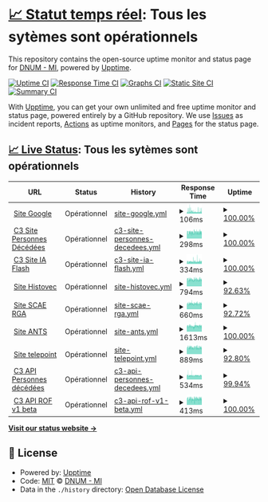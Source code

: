 # [📈 Statut temps réel](https://dnum-mi.github.io/stats-sites-api): <!--live status--> **Tous les sytèmes sont opérationnels**

This repository contains the open-source uptime monitor and status page for [DNUM - MI](https://www.interieur.gouv.fr), powered by [Upptime](https://github.com/upptime/upptime).

[![Uptime CI](https://github.com/dnum-mi/stats-sites-api/workflows/Uptime%20CI/badge.svg)](https://github.com/dnum-mi/stats-sites-api/actions?query=workflow%3A%22Uptime+CI%22)
[![Response Time CI](https://github.com/dnum-mi/stats-sites-api/workflows/Response%20Time%20CI/badge.svg)](https://github.com/dnum-mi/stats-sites-api/actions?query=workflow%3A%22Response+Time+CI%22)
[![Graphs CI](https://github.com/dnum-mi/stats-sites-api/workflows/Graphs%20CI/badge.svg)](https://github.com/dnum-mi/stats-sites-api/actions?query=workflow%3A%22Graphs+CI%22)
[![Static Site CI](https://github.com/dnum-mi/stats-sites-api/workflows/Static%20Site%20CI/badge.svg)](https://github.com/dnum-mi/stats-sites-api/actions?query=workflow%3A%22Static+Site+CI%22)
[![Summary CI](https://github.com/dnum-mi/stats-sites-api/workflows/Summary%20CI/badge.svg)](https://github.com/dnum-mi/stats-sites-api/actions?query=workflow%3A%22Summary+CI%22)

With [Upptime](https://upptime.js.org), you can get your own unlimited and free uptime monitor and status page, powered entirely by a GitHub repository. We use [Issues](https://github.com/dnum-mi/stats-sites-api/issues) as incident reports, [Actions](https://github.com/dnum-mi/stats-sites-api/actions) as uptime monitors, and [Pages](https://dnum-mi.github.io/stats-sites-api) for the status page.

## [📈 Live Status](https://demo.upptime.js.org): <!--live status--> **Tous les sytèmes sont opérationnels**

<!--start: status pages-->
<!-- This summary is generated by Upptime (https://github.com/upptime/upptime) -->
<!-- Do not edit this manually, your changes will be overwritten -->
<!-- prettier-ignore -->
| URL | Status | History | Response Time | Uptime |
| --- | ------ | ------- | ------------- | ------ |
| <img alt="" src="https://icons.duckduckgo.com/ip3/www.google.com.ico" height="13"> [Site Google](https://www.google.com) | Opérationnel | [site-google.yml](https://github.com/dnum-mi/stats-sites-api/commits/HEAD/history/site-google.yml) | <details><summary><img alt="Response time graph" src="./graphs/site-google/response-time-week.png" height="20"> 106ms</summary><br><a href="https://dnum-mi.github.io/stats-sites-api/history/site-google"><img alt="Response time 108" src="https://img.shields.io/endpoint?url=https%3A%2F%2Fraw.githubusercontent.com%2Fdnum-mi%2Fstats-sites-api%2FHEAD%2Fapi%2Fsite-google%2Fresponse-time.json"></a><br><a href="https://dnum-mi.github.io/stats-sites-api/history/site-google"><img alt="24-hour response time 125" src="https://img.shields.io/endpoint?url=https%3A%2F%2Fraw.githubusercontent.com%2Fdnum-mi%2Fstats-sites-api%2FHEAD%2Fapi%2Fsite-google%2Fresponse-time-day.json"></a><br><a href="https://dnum-mi.github.io/stats-sites-api/history/site-google"><img alt="7-day response time 106" src="https://img.shields.io/endpoint?url=https%3A%2F%2Fraw.githubusercontent.com%2Fdnum-mi%2Fstats-sites-api%2FHEAD%2Fapi%2Fsite-google%2Fresponse-time-week.json"></a><br><a href="https://dnum-mi.github.io/stats-sites-api/history/site-google"><img alt="30-day response time 102" src="https://img.shields.io/endpoint?url=https%3A%2F%2Fraw.githubusercontent.com%2Fdnum-mi%2Fstats-sites-api%2FHEAD%2Fapi%2Fsite-google%2Fresponse-time-month.json"></a><br><a href="https://dnum-mi.github.io/stats-sites-api/history/site-google"><img alt="1-year response time 108" src="https://img.shields.io/endpoint?url=https%3A%2F%2Fraw.githubusercontent.com%2Fdnum-mi%2Fstats-sites-api%2FHEAD%2Fapi%2Fsite-google%2Fresponse-time-year.json"></a></details> | <details><summary><a href="https://dnum-mi.github.io/stats-sites-api/history/site-google">100.00%</a></summary><a href="https://dnum-mi.github.io/stats-sites-api/history/site-google"><img alt="All-time uptime 99.99%" src="https://img.shields.io/endpoint?url=https%3A%2F%2Fraw.githubusercontent.com%2Fdnum-mi%2Fstats-sites-api%2FHEAD%2Fapi%2Fsite-google%2Fuptime.json"></a><br><a href="https://dnum-mi.github.io/stats-sites-api/history/site-google"><img alt="24-hour uptime 100.00%" src="https://img.shields.io/endpoint?url=https%3A%2F%2Fraw.githubusercontent.com%2Fdnum-mi%2Fstats-sites-api%2FHEAD%2Fapi%2Fsite-google%2Fuptime-day.json"></a><br><a href="https://dnum-mi.github.io/stats-sites-api/history/site-google"><img alt="7-day uptime 100.00%" src="https://img.shields.io/endpoint?url=https%3A%2F%2Fraw.githubusercontent.com%2Fdnum-mi%2Fstats-sites-api%2FHEAD%2Fapi%2Fsite-google%2Fuptime-week.json"></a><br><a href="https://dnum-mi.github.io/stats-sites-api/history/site-google"><img alt="30-day uptime 100.00%" src="https://img.shields.io/endpoint?url=https%3A%2F%2Fraw.githubusercontent.com%2Fdnum-mi%2Fstats-sites-api%2FHEAD%2Fapi%2Fsite-google%2Fuptime-month.json"></a><br><a href="https://dnum-mi.github.io/stats-sites-api/history/site-google"><img alt="1-year uptime 100.00%" src="https://img.shields.io/endpoint?url=https%3A%2F%2Fraw.githubusercontent.com%2Fdnum-mi%2Fstats-sites-api%2FHEAD%2Fapi%2Fsite-google%2Fuptime-year.json"></a></details>
| <img alt="" src="https://avatars.githubusercontent.com/u/32673019?s=200&v=4" height="13"> [C3 Site Personnes Décédées](https://deces.matchid.io/search?q=pompidou+georges) | Opérationnel | [c3-site-personnes-decedees.yml](https://github.com/dnum-mi/stats-sites-api/commits/HEAD/history/c3-site-personnes-decedees.yml) | <details><summary><img alt="Response time graph" src="./graphs/c3-site-personnes-decedees/response-time-week.png" height="20"> 298ms</summary><br><a href="https://dnum-mi.github.io/stats-sites-api/history/c3-site-personnes-decedees"><img alt="Response time 334" src="https://img.shields.io/endpoint?url=https%3A%2F%2Fraw.githubusercontent.com%2Fdnum-mi%2Fstats-sites-api%2FHEAD%2Fapi%2Fc3-site-personnes-decedees%2Fresponse-time.json"></a><br><a href="https://dnum-mi.github.io/stats-sites-api/history/c3-site-personnes-decedees"><img alt="24-hour response time 320" src="https://img.shields.io/endpoint?url=https%3A%2F%2Fraw.githubusercontent.com%2Fdnum-mi%2Fstats-sites-api%2FHEAD%2Fapi%2Fc3-site-personnes-decedees%2Fresponse-time-day.json"></a><br><a href="https://dnum-mi.github.io/stats-sites-api/history/c3-site-personnes-decedees"><img alt="7-day response time 298" src="https://img.shields.io/endpoint?url=https%3A%2F%2Fraw.githubusercontent.com%2Fdnum-mi%2Fstats-sites-api%2FHEAD%2Fapi%2Fc3-site-personnes-decedees%2Fresponse-time-week.json"></a><br><a href="https://dnum-mi.github.io/stats-sites-api/history/c3-site-personnes-decedees"><img alt="30-day response time 304" src="https://img.shields.io/endpoint?url=https%3A%2F%2Fraw.githubusercontent.com%2Fdnum-mi%2Fstats-sites-api%2FHEAD%2Fapi%2Fc3-site-personnes-decedees%2Fresponse-time-month.json"></a><br><a href="https://dnum-mi.github.io/stats-sites-api/history/c3-site-personnes-decedees"><img alt="1-year response time 333" src="https://img.shields.io/endpoint?url=https%3A%2F%2Fraw.githubusercontent.com%2Fdnum-mi%2Fstats-sites-api%2FHEAD%2Fapi%2Fc3-site-personnes-decedees%2Fresponse-time-year.json"></a></details> | <details><summary><a href="https://dnum-mi.github.io/stats-sites-api/history/c3-site-personnes-decedees">100.00%</a></summary><a href="https://dnum-mi.github.io/stats-sites-api/history/c3-site-personnes-decedees"><img alt="All-time uptime 96.30%" src="https://img.shields.io/endpoint?url=https%3A%2F%2Fraw.githubusercontent.com%2Fdnum-mi%2Fstats-sites-api%2FHEAD%2Fapi%2Fc3-site-personnes-decedees%2Fuptime.json"></a><br><a href="https://dnum-mi.github.io/stats-sites-api/history/c3-site-personnes-decedees"><img alt="24-hour uptime 100.00%" src="https://img.shields.io/endpoint?url=https%3A%2F%2Fraw.githubusercontent.com%2Fdnum-mi%2Fstats-sites-api%2FHEAD%2Fapi%2Fc3-site-personnes-decedees%2Fuptime-day.json"></a><br><a href="https://dnum-mi.github.io/stats-sites-api/history/c3-site-personnes-decedees"><img alt="7-day uptime 100.00%" src="https://img.shields.io/endpoint?url=https%3A%2F%2Fraw.githubusercontent.com%2Fdnum-mi%2Fstats-sites-api%2FHEAD%2Fapi%2Fc3-site-personnes-decedees%2Fuptime-week.json"></a><br><a href="https://dnum-mi.github.io/stats-sites-api/history/c3-site-personnes-decedees"><img alt="30-day uptime 100.00%" src="https://img.shields.io/endpoint?url=https%3A%2F%2Fraw.githubusercontent.com%2Fdnum-mi%2Fstats-sites-api%2FHEAD%2Fapi%2Fc3-site-personnes-decedees%2Fuptime-month.json"></a><br><a href="https://dnum-mi.github.io/stats-sites-api/history/c3-site-personnes-decedees"><img alt="1-year uptime 95.92%" src="https://img.shields.io/endpoint?url=https%3A%2F%2Fraw.githubusercontent.com%2Fdnum-mi%2Fstats-sites-api%2FHEAD%2Fapi%2Fc3-site-personnes-decedees%2Fuptime-year.json"></a></details>
| <img alt="" src="https://icons.duckduckgo.com/ip3/iaflash.fr.ico" height="13"> [C3 Site IA Flash](https://iaflash.fr/) | Opérationnel | [c3-site-ia-flash.yml](https://github.com/dnum-mi/stats-sites-api/commits/HEAD/history/c3-site-ia-flash.yml) | <details><summary><img alt="Response time graph" src="./graphs/c3-site-ia-flash/response-time-week.png" height="20"> 334ms</summary><br><a href="https://dnum-mi.github.io/stats-sites-api/history/c3-site-ia-flash"><img alt="Response time 340" src="https://img.shields.io/endpoint?url=https%3A%2F%2Fraw.githubusercontent.com%2Fdnum-mi%2Fstats-sites-api%2FHEAD%2Fapi%2Fc3-site-ia-flash%2Fresponse-time.json"></a><br><a href="https://dnum-mi.github.io/stats-sites-api/history/c3-site-ia-flash"><img alt="24-hour response time 354" src="https://img.shields.io/endpoint?url=https%3A%2F%2Fraw.githubusercontent.com%2Fdnum-mi%2Fstats-sites-api%2FHEAD%2Fapi%2Fc3-site-ia-flash%2Fresponse-time-day.json"></a><br><a href="https://dnum-mi.github.io/stats-sites-api/history/c3-site-ia-flash"><img alt="7-day response time 334" src="https://img.shields.io/endpoint?url=https%3A%2F%2Fraw.githubusercontent.com%2Fdnum-mi%2Fstats-sites-api%2FHEAD%2Fapi%2Fc3-site-ia-flash%2Fresponse-time-week.json"></a><br><a href="https://dnum-mi.github.io/stats-sites-api/history/c3-site-ia-flash"><img alt="30-day response time 324" src="https://img.shields.io/endpoint?url=https%3A%2F%2Fraw.githubusercontent.com%2Fdnum-mi%2Fstats-sites-api%2FHEAD%2Fapi%2Fc3-site-ia-flash%2Fresponse-time-month.json"></a><br><a href="https://dnum-mi.github.io/stats-sites-api/history/c3-site-ia-flash"><img alt="1-year response time 340" src="https://img.shields.io/endpoint?url=https%3A%2F%2Fraw.githubusercontent.com%2Fdnum-mi%2Fstats-sites-api%2FHEAD%2Fapi%2Fc3-site-ia-flash%2Fresponse-time-year.json"></a></details> | <details><summary><a href="https://dnum-mi.github.io/stats-sites-api/history/c3-site-ia-flash">100.00%</a></summary><a href="https://dnum-mi.github.io/stats-sites-api/history/c3-site-ia-flash"><img alt="All-time uptime 99.98%" src="https://img.shields.io/endpoint?url=https%3A%2F%2Fraw.githubusercontent.com%2Fdnum-mi%2Fstats-sites-api%2FHEAD%2Fapi%2Fc3-site-ia-flash%2Fuptime.json"></a><br><a href="https://dnum-mi.github.io/stats-sites-api/history/c3-site-ia-flash"><img alt="24-hour uptime 100.00%" src="https://img.shields.io/endpoint?url=https%3A%2F%2Fraw.githubusercontent.com%2Fdnum-mi%2Fstats-sites-api%2FHEAD%2Fapi%2Fc3-site-ia-flash%2Fuptime-day.json"></a><br><a href="https://dnum-mi.github.io/stats-sites-api/history/c3-site-ia-flash"><img alt="7-day uptime 100.00%" src="https://img.shields.io/endpoint?url=https%3A%2F%2Fraw.githubusercontent.com%2Fdnum-mi%2Fstats-sites-api%2FHEAD%2Fapi%2Fc3-site-ia-flash%2Fuptime-week.json"></a><br><a href="https://dnum-mi.github.io/stats-sites-api/history/c3-site-ia-flash"><img alt="30-day uptime 100.00%" src="https://img.shields.io/endpoint?url=https%3A%2F%2Fraw.githubusercontent.com%2Fdnum-mi%2Fstats-sites-api%2FHEAD%2Fapi%2Fc3-site-ia-flash%2Fuptime-month.json"></a><br><a href="https://dnum-mi.github.io/stats-sites-api/history/c3-site-ia-flash"><img alt="1-year uptime 99.98%" src="https://img.shields.io/endpoint?url=https%3A%2F%2Fraw.githubusercontent.com%2Fdnum-mi%2Fstats-sites-api%2FHEAD%2Fapi%2Fc3-site-ia-flash%2Fuptime-year.json"></a></details>
| <img alt="" src="https://icons.duckduckgo.com/ip3/histovec.interieur.gouv.fr.ico" height="13"> [Site Histovec](https://histovec.interieur.gouv.fr/histovec) | Opérationnel | [site-histovec.yml](https://github.com/dnum-mi/stats-sites-api/commits/HEAD/history/site-histovec.yml) | <details><summary><img alt="Response time graph" src="./graphs/site-histovec/response-time-week.png" height="20"> 794ms</summary><br><a href="https://dnum-mi.github.io/stats-sites-api/history/site-histovec"><img alt="Response time 844" src="https://img.shields.io/endpoint?url=https%3A%2F%2Fraw.githubusercontent.com%2Fdnum-mi%2Fstats-sites-api%2FHEAD%2Fapi%2Fsite-histovec%2Fresponse-time.json"></a><br><a href="https://dnum-mi.github.io/stats-sites-api/history/site-histovec"><img alt="24-hour response time 821" src="https://img.shields.io/endpoint?url=https%3A%2F%2Fraw.githubusercontent.com%2Fdnum-mi%2Fstats-sites-api%2FHEAD%2Fapi%2Fsite-histovec%2Fresponse-time-day.json"></a><br><a href="https://dnum-mi.github.io/stats-sites-api/history/site-histovec"><img alt="7-day response time 794" src="https://img.shields.io/endpoint?url=https%3A%2F%2Fraw.githubusercontent.com%2Fdnum-mi%2Fstats-sites-api%2FHEAD%2Fapi%2Fsite-histovec%2Fresponse-time-week.json"></a><br><a href="https://dnum-mi.github.io/stats-sites-api/history/site-histovec"><img alt="30-day response time 810" src="https://img.shields.io/endpoint?url=https%3A%2F%2Fraw.githubusercontent.com%2Fdnum-mi%2Fstats-sites-api%2FHEAD%2Fapi%2Fsite-histovec%2Fresponse-time-month.json"></a><br><a href="https://dnum-mi.github.io/stats-sites-api/history/site-histovec"><img alt="1-year response time 844" src="https://img.shields.io/endpoint?url=https%3A%2F%2Fraw.githubusercontent.com%2Fdnum-mi%2Fstats-sites-api%2FHEAD%2Fapi%2Fsite-histovec%2Fresponse-time-year.json"></a></details> | <details><summary><a href="https://dnum-mi.github.io/stats-sites-api/history/site-histovec">92.63%</a></summary><a href="https://dnum-mi.github.io/stats-sites-api/history/site-histovec"><img alt="All-time uptime 99.33%" src="https://img.shields.io/endpoint?url=https%3A%2F%2Fraw.githubusercontent.com%2Fdnum-mi%2Fstats-sites-api%2FHEAD%2Fapi%2Fsite-histovec%2Fuptime.json"></a><br><a href="https://dnum-mi.github.io/stats-sites-api/history/site-histovec"><img alt="24-hour uptime 99.54%" src="https://img.shields.io/endpoint?url=https%3A%2F%2Fraw.githubusercontent.com%2Fdnum-mi%2Fstats-sites-api%2FHEAD%2Fapi%2Fsite-histovec%2Fuptime-day.json"></a><br><a href="https://dnum-mi.github.io/stats-sites-api/history/site-histovec"><img alt="7-day uptime 92.63%" src="https://img.shields.io/endpoint?url=https%3A%2F%2Fraw.githubusercontent.com%2Fdnum-mi%2Fstats-sites-api%2FHEAD%2Fapi%2Fsite-histovec%2Fuptime-week.json"></a><br><a href="https://dnum-mi.github.io/stats-sites-api/history/site-histovec"><img alt="30-day uptime 96.85%" src="https://img.shields.io/endpoint?url=https%3A%2F%2Fraw.githubusercontent.com%2Fdnum-mi%2Fstats-sites-api%2FHEAD%2Fapi%2Fsite-histovec%2Fuptime-month.json"></a><br><a href="https://dnum-mi.github.io/stats-sites-api/history/site-histovec"><img alt="1-year uptime 99.20%" src="https://img.shields.io/endpoint?url=https%3A%2F%2Fraw.githubusercontent.com%2Fdnum-mi%2Fstats-sites-api%2FHEAD%2Fapi%2Fsite-histovec%2Fuptime-year.json"></a></details>
| <img alt="" src="https://icons.duckduckgo.com/ip3/www.sca-rga.interieur.gouv.fr.ico" height="13"> [Site SCAE RGA](https://www.sca-rga.interieur.gouv.fr/) | Opérationnel | [site-scae-rga.yml](https://github.com/dnum-mi/stats-sites-api/commits/HEAD/history/site-scae-rga.yml) | <details><summary><img alt="Response time graph" src="./graphs/site-scae-rga/response-time-week.png" height="20"> 660ms</summary><br><a href="https://dnum-mi.github.io/stats-sites-api/history/site-scae-rga"><img alt="Response time 685" src="https://img.shields.io/endpoint?url=https%3A%2F%2Fraw.githubusercontent.com%2Fdnum-mi%2Fstats-sites-api%2FHEAD%2Fapi%2Fsite-scae-rga%2Fresponse-time.json"></a><br><a href="https://dnum-mi.github.io/stats-sites-api/history/site-scae-rga"><img alt="24-hour response time 657" src="https://img.shields.io/endpoint?url=https%3A%2F%2Fraw.githubusercontent.com%2Fdnum-mi%2Fstats-sites-api%2FHEAD%2Fapi%2Fsite-scae-rga%2Fresponse-time-day.json"></a><br><a href="https://dnum-mi.github.io/stats-sites-api/history/site-scae-rga"><img alt="7-day response time 660" src="https://img.shields.io/endpoint?url=https%3A%2F%2Fraw.githubusercontent.com%2Fdnum-mi%2Fstats-sites-api%2FHEAD%2Fapi%2Fsite-scae-rga%2Fresponse-time-week.json"></a><br><a href="https://dnum-mi.github.io/stats-sites-api/history/site-scae-rga"><img alt="30-day response time 676" src="https://img.shields.io/endpoint?url=https%3A%2F%2Fraw.githubusercontent.com%2Fdnum-mi%2Fstats-sites-api%2FHEAD%2Fapi%2Fsite-scae-rga%2Fresponse-time-month.json"></a><br><a href="https://dnum-mi.github.io/stats-sites-api/history/site-scae-rga"><img alt="1-year response time 684" src="https://img.shields.io/endpoint?url=https%3A%2F%2Fraw.githubusercontent.com%2Fdnum-mi%2Fstats-sites-api%2FHEAD%2Fapi%2Fsite-scae-rga%2Fresponse-time-year.json"></a></details> | <details><summary><a href="https://dnum-mi.github.io/stats-sites-api/history/site-scae-rga">92.72%</a></summary><a href="https://dnum-mi.github.io/stats-sites-api/history/site-scae-rga"><img alt="All-time uptime 99.13%" src="https://img.shields.io/endpoint?url=https%3A%2F%2Fraw.githubusercontent.com%2Fdnum-mi%2Fstats-sites-api%2FHEAD%2Fapi%2Fsite-scae-rga%2Fuptime.json"></a><br><a href="https://dnum-mi.github.io/stats-sites-api/history/site-scae-rga"><img alt="24-hour uptime 100.00%" src="https://img.shields.io/endpoint?url=https%3A%2F%2Fraw.githubusercontent.com%2Fdnum-mi%2Fstats-sites-api%2FHEAD%2Fapi%2Fsite-scae-rga%2Fuptime-day.json"></a><br><a href="https://dnum-mi.github.io/stats-sites-api/history/site-scae-rga"><img alt="7-day uptime 92.72%" src="https://img.shields.io/endpoint?url=https%3A%2F%2Fraw.githubusercontent.com%2Fdnum-mi%2Fstats-sites-api%2FHEAD%2Fapi%2Fsite-scae-rga%2Fuptime-week.json"></a><br><a href="https://dnum-mi.github.io/stats-sites-api/history/site-scae-rga"><img alt="30-day uptime 96.90%" src="https://img.shields.io/endpoint?url=https%3A%2F%2Fraw.githubusercontent.com%2Fdnum-mi%2Fstats-sites-api%2FHEAD%2Fapi%2Fsite-scae-rga%2Fuptime-month.json"></a><br><a href="https://dnum-mi.github.io/stats-sites-api/history/site-scae-rga"><img alt="1-year uptime 98.96%" src="https://img.shields.io/endpoint?url=https%3A%2F%2Fraw.githubusercontent.com%2Fdnum-mi%2Fstats-sites-api%2FHEAD%2Fapi%2Fsite-scae-rga%2Fuptime-year.json"></a></details>
| <img alt="" src="https://ants.gouv.fr/logo-republique-francaise.svg" height="13"> [Site ANTS](https://ants.gouv.fr) | Opérationnel | [site-ants.yml](https://github.com/dnum-mi/stats-sites-api/commits/HEAD/history/site-ants.yml) | <details><summary><img alt="Response time graph" src="./graphs/site-ants/response-time-week.png" height="20"> 1613ms</summary><br><a href="https://dnum-mi.github.io/stats-sites-api/history/site-ants"><img alt="Response time 1550" src="https://img.shields.io/endpoint?url=https%3A%2F%2Fraw.githubusercontent.com%2Fdnum-mi%2Fstats-sites-api%2FHEAD%2Fapi%2Fsite-ants%2Fresponse-time.json"></a><br><a href="https://dnum-mi.github.io/stats-sites-api/history/site-ants"><img alt="24-hour response time 1643" src="https://img.shields.io/endpoint?url=https%3A%2F%2Fraw.githubusercontent.com%2Fdnum-mi%2Fstats-sites-api%2FHEAD%2Fapi%2Fsite-ants%2Fresponse-time-day.json"></a><br><a href="https://dnum-mi.github.io/stats-sites-api/history/site-ants"><img alt="7-day response time 1613" src="https://img.shields.io/endpoint?url=https%3A%2F%2Fraw.githubusercontent.com%2Fdnum-mi%2Fstats-sites-api%2FHEAD%2Fapi%2Fsite-ants%2Fresponse-time-week.json"></a><br><a href="https://dnum-mi.github.io/stats-sites-api/history/site-ants"><img alt="30-day response time 1626" src="https://img.shields.io/endpoint?url=https%3A%2F%2Fraw.githubusercontent.com%2Fdnum-mi%2Fstats-sites-api%2FHEAD%2Fapi%2Fsite-ants%2Fresponse-time-month.json"></a><br><a href="https://dnum-mi.github.io/stats-sites-api/history/site-ants"><img alt="1-year response time 1550" src="https://img.shields.io/endpoint?url=https%3A%2F%2Fraw.githubusercontent.com%2Fdnum-mi%2Fstats-sites-api%2FHEAD%2Fapi%2Fsite-ants%2Fresponse-time-year.json"></a></details> | <details><summary><a href="https://dnum-mi.github.io/stats-sites-api/history/site-ants">100.00%</a></summary><a href="https://dnum-mi.github.io/stats-sites-api/history/site-ants"><img alt="All-time uptime 99.89%" src="https://img.shields.io/endpoint?url=https%3A%2F%2Fraw.githubusercontent.com%2Fdnum-mi%2Fstats-sites-api%2FHEAD%2Fapi%2Fsite-ants%2Fuptime.json"></a><br><a href="https://dnum-mi.github.io/stats-sites-api/history/site-ants"><img alt="24-hour uptime 100.00%" src="https://img.shields.io/endpoint?url=https%3A%2F%2Fraw.githubusercontent.com%2Fdnum-mi%2Fstats-sites-api%2FHEAD%2Fapi%2Fsite-ants%2Fuptime-day.json"></a><br><a href="https://dnum-mi.github.io/stats-sites-api/history/site-ants"><img alt="7-day uptime 100.00%" src="https://img.shields.io/endpoint?url=https%3A%2F%2Fraw.githubusercontent.com%2Fdnum-mi%2Fstats-sites-api%2FHEAD%2Fapi%2Fsite-ants%2Fuptime-week.json"></a><br><a href="https://dnum-mi.github.io/stats-sites-api/history/site-ants"><img alt="30-day uptime 99.46%" src="https://img.shields.io/endpoint?url=https%3A%2F%2Fraw.githubusercontent.com%2Fdnum-mi%2Fstats-sites-api%2FHEAD%2Fapi%2Fsite-ants%2Fuptime-month.json"></a><br><a href="https://dnum-mi.github.io/stats-sites-api/history/site-ants"><img alt="1-year uptime 99.87%" src="https://img.shields.io/endpoint?url=https%3A%2F%2Fraw.githubusercontent.com%2Fdnum-mi%2Fstats-sites-api%2FHEAD%2Fapi%2Fsite-ants%2Fuptime-year.json"></a></details>
| <img alt="" src="https://icons.duckduckgo.com/ip3/tele7.interieur.gouv.fr.ico" height="13"> [Site telepoint](https://tele7.interieur.gouv.fr) | Opérationnel | [site-telepoint.yml](https://github.com/dnum-mi/stats-sites-api/commits/HEAD/history/site-telepoint.yml) | <details><summary><img alt="Response time graph" src="./graphs/site-telepoint/response-time-week.png" height="20"> 889ms</summary><br><a href="https://dnum-mi.github.io/stats-sites-api/history/site-telepoint"><img alt="Response time 919" src="https://img.shields.io/endpoint?url=https%3A%2F%2Fraw.githubusercontent.com%2Fdnum-mi%2Fstats-sites-api%2FHEAD%2Fapi%2Fsite-telepoint%2Fresponse-time.json"></a><br><a href="https://dnum-mi.github.io/stats-sites-api/history/site-telepoint"><img alt="24-hour response time 909" src="https://img.shields.io/endpoint?url=https%3A%2F%2Fraw.githubusercontent.com%2Fdnum-mi%2Fstats-sites-api%2FHEAD%2Fapi%2Fsite-telepoint%2Fresponse-time-day.json"></a><br><a href="https://dnum-mi.github.io/stats-sites-api/history/site-telepoint"><img alt="7-day response time 889" src="https://img.shields.io/endpoint?url=https%3A%2F%2Fraw.githubusercontent.com%2Fdnum-mi%2Fstats-sites-api%2FHEAD%2Fapi%2Fsite-telepoint%2Fresponse-time-week.json"></a><br><a href="https://dnum-mi.github.io/stats-sites-api/history/site-telepoint"><img alt="30-day response time 902" src="https://img.shields.io/endpoint?url=https%3A%2F%2Fraw.githubusercontent.com%2Fdnum-mi%2Fstats-sites-api%2FHEAD%2Fapi%2Fsite-telepoint%2Fresponse-time-month.json"></a><br><a href="https://dnum-mi.github.io/stats-sites-api/history/site-telepoint"><img alt="1-year response time 918" src="https://img.shields.io/endpoint?url=https%3A%2F%2Fraw.githubusercontent.com%2Fdnum-mi%2Fstats-sites-api%2FHEAD%2Fapi%2Fsite-telepoint%2Fresponse-time-year.json"></a></details> | <details><summary><a href="https://dnum-mi.github.io/stats-sites-api/history/site-telepoint">92.80%</a></summary><a href="https://dnum-mi.github.io/stats-sites-api/history/site-telepoint"><img alt="All-time uptime 99.16%" src="https://img.shields.io/endpoint?url=https%3A%2F%2Fraw.githubusercontent.com%2Fdnum-mi%2Fstats-sites-api%2FHEAD%2Fapi%2Fsite-telepoint%2Fuptime.json"></a><br><a href="https://dnum-mi.github.io/stats-sites-api/history/site-telepoint"><img alt="24-hour uptime 100.00%" src="https://img.shields.io/endpoint?url=https%3A%2F%2Fraw.githubusercontent.com%2Fdnum-mi%2Fstats-sites-api%2FHEAD%2Fapi%2Fsite-telepoint%2Fuptime-day.json"></a><br><a href="https://dnum-mi.github.io/stats-sites-api/history/site-telepoint"><img alt="7-day uptime 92.80%" src="https://img.shields.io/endpoint?url=https%3A%2F%2Fraw.githubusercontent.com%2Fdnum-mi%2Fstats-sites-api%2FHEAD%2Fapi%2Fsite-telepoint%2Fuptime-week.json"></a><br><a href="https://dnum-mi.github.io/stats-sites-api/history/site-telepoint"><img alt="30-day uptime 97.08%" src="https://img.shields.io/endpoint?url=https%3A%2F%2Fraw.githubusercontent.com%2Fdnum-mi%2Fstats-sites-api%2FHEAD%2Fapi%2Fsite-telepoint%2Fuptime-month.json"></a><br><a href="https://dnum-mi.github.io/stats-sites-api/history/site-telepoint"><img alt="1-year uptime 99.03%" src="https://img.shields.io/endpoint?url=https%3A%2F%2Fraw.githubusercontent.com%2Fdnum-mi%2Fstats-sites-api%2FHEAD%2Fapi%2Fsite-telepoint%2Fuptime-year.json"></a></details>
| <img alt="" src="https://avatars.githubusercontent.com/u/32673019?s=200&v=4" height="13"> [C3 API Personnes décédées](https://deces.matchid.io/deces/api/v1/search?q=pompidou%20georges&fuzzy=false) | Opérationnel | [c3-api-personnes-decedees.yml](https://github.com/dnum-mi/stats-sites-api/commits/HEAD/history/c3-api-personnes-decedees.yml) | <details><summary><img alt="Response time graph" src="./graphs/c3-api-personnes-decedees/response-time-week.png" height="20"> 534ms</summary><br><a href="https://dnum-mi.github.io/stats-sites-api/history/c3-api-personnes-decedees"><img alt="Response time 611" src="https://img.shields.io/endpoint?url=https%3A%2F%2Fraw.githubusercontent.com%2Fdnum-mi%2Fstats-sites-api%2FHEAD%2Fapi%2Fc3-api-personnes-decedees%2Fresponse-time.json"></a><br><a href="https://dnum-mi.github.io/stats-sites-api/history/c3-api-personnes-decedees"><img alt="24-hour response time 560" src="https://img.shields.io/endpoint?url=https%3A%2F%2Fraw.githubusercontent.com%2Fdnum-mi%2Fstats-sites-api%2FHEAD%2Fapi%2Fc3-api-personnes-decedees%2Fresponse-time-day.json"></a><br><a href="https://dnum-mi.github.io/stats-sites-api/history/c3-api-personnes-decedees"><img alt="7-day response time 534" src="https://img.shields.io/endpoint?url=https%3A%2F%2Fraw.githubusercontent.com%2Fdnum-mi%2Fstats-sites-api%2FHEAD%2Fapi%2Fc3-api-personnes-decedees%2Fresponse-time-week.json"></a><br><a href="https://dnum-mi.github.io/stats-sites-api/history/c3-api-personnes-decedees"><img alt="30-day response time 533" src="https://img.shields.io/endpoint?url=https%3A%2F%2Fraw.githubusercontent.com%2Fdnum-mi%2Fstats-sites-api%2FHEAD%2Fapi%2Fc3-api-personnes-decedees%2Fresponse-time-month.json"></a><br><a href="https://dnum-mi.github.io/stats-sites-api/history/c3-api-personnes-decedees"><img alt="1-year response time 610" src="https://img.shields.io/endpoint?url=https%3A%2F%2Fraw.githubusercontent.com%2Fdnum-mi%2Fstats-sites-api%2FHEAD%2Fapi%2Fc3-api-personnes-decedees%2Fresponse-time-year.json"></a></details> | <details><summary><a href="https://dnum-mi.github.io/stats-sites-api/history/c3-api-personnes-decedees">99.94%</a></summary><a href="https://dnum-mi.github.io/stats-sites-api/history/c3-api-personnes-decedees"><img alt="All-time uptime 93.88%" src="https://img.shields.io/endpoint?url=https%3A%2F%2Fraw.githubusercontent.com%2Fdnum-mi%2Fstats-sites-api%2FHEAD%2Fapi%2Fc3-api-personnes-decedees%2Fuptime.json"></a><br><a href="https://dnum-mi.github.io/stats-sites-api/history/c3-api-personnes-decedees"><img alt="24-hour uptime 100.00%" src="https://img.shields.io/endpoint?url=https%3A%2F%2Fraw.githubusercontent.com%2Fdnum-mi%2Fstats-sites-api%2FHEAD%2Fapi%2Fc3-api-personnes-decedees%2Fuptime-day.json"></a><br><a href="https://dnum-mi.github.io/stats-sites-api/history/c3-api-personnes-decedees"><img alt="7-day uptime 99.94%" src="https://img.shields.io/endpoint?url=https%3A%2F%2Fraw.githubusercontent.com%2Fdnum-mi%2Fstats-sites-api%2FHEAD%2Fapi%2Fc3-api-personnes-decedees%2Fuptime-week.json"></a><br><a href="https://dnum-mi.github.io/stats-sites-api/history/c3-api-personnes-decedees"><img alt="30-day uptime 99.99%" src="https://img.shields.io/endpoint?url=https%3A%2F%2Fraw.githubusercontent.com%2Fdnum-mi%2Fstats-sites-api%2FHEAD%2Fapi%2Fc3-api-personnes-decedees%2Fuptime-month.json"></a><br><a href="https://dnum-mi.github.io/stats-sites-api/history/c3-api-personnes-decedees"><img alt="1-year uptime 93.24%" src="https://img.shields.io/endpoint?url=https%3A%2F%2Fraw.githubusercontent.com%2Fdnum-mi%2Fstats-sites-api%2FHEAD%2Fapi%2Fc3-api-personnes-decedees%2Fuptime-year.json"></a></details>
| <img alt="" src="https://icons.duckduckgo.com/ip3/api-rof-bd.herokuapp.com.ico" height="13"> [C3 API ROF v1 beta](https://api-rof-bd.herokuapp.com/api/v1/operateurs_funeraires/healthcheck) | Opérationnel | [c3-api-rof-v1-beta.yml](https://github.com/dnum-mi/stats-sites-api/commits/HEAD/history/c3-api-rof-v1-beta.yml) | <details><summary><img alt="Response time graph" src="./graphs/c3-api-rof-v1-beta/response-time-week.png" height="20"> 413ms</summary><br><a href="https://dnum-mi.github.io/stats-sites-api/history/c3-api-rof-v1-beta"><img alt="Response time 400" src="https://img.shields.io/endpoint?url=https%3A%2F%2Fraw.githubusercontent.com%2Fdnum-mi%2Fstats-sites-api%2FHEAD%2Fapi%2Fc3-api-rof-v1-beta%2Fresponse-time.json"></a><br><a href="https://dnum-mi.github.io/stats-sites-api/history/c3-api-rof-v1-beta"><img alt="24-hour response time 433" src="https://img.shields.io/endpoint?url=https%3A%2F%2Fraw.githubusercontent.com%2Fdnum-mi%2Fstats-sites-api%2FHEAD%2Fapi%2Fc3-api-rof-v1-beta%2Fresponse-time-day.json"></a><br><a href="https://dnum-mi.github.io/stats-sites-api/history/c3-api-rof-v1-beta"><img alt="7-day response time 413" src="https://img.shields.io/endpoint?url=https%3A%2F%2Fraw.githubusercontent.com%2Fdnum-mi%2Fstats-sites-api%2FHEAD%2Fapi%2Fc3-api-rof-v1-beta%2Fresponse-time-week.json"></a><br><a href="https://dnum-mi.github.io/stats-sites-api/history/c3-api-rof-v1-beta"><img alt="30-day response time 430" src="https://img.shields.io/endpoint?url=https%3A%2F%2Fraw.githubusercontent.com%2Fdnum-mi%2Fstats-sites-api%2FHEAD%2Fapi%2Fc3-api-rof-v1-beta%2Fresponse-time-month.json"></a><br><a href="https://dnum-mi.github.io/stats-sites-api/history/c3-api-rof-v1-beta"><img alt="1-year response time 399" src="https://img.shields.io/endpoint?url=https%3A%2F%2Fraw.githubusercontent.com%2Fdnum-mi%2Fstats-sites-api%2FHEAD%2Fapi%2Fc3-api-rof-v1-beta%2Fresponse-time-year.json"></a></details> | <details><summary><a href="https://dnum-mi.github.io/stats-sites-api/history/c3-api-rof-v1-beta">100.00%</a></summary><a href="https://dnum-mi.github.io/stats-sites-api/history/c3-api-rof-v1-beta"><img alt="All-time uptime 98.26%" src="https://img.shields.io/endpoint?url=https%3A%2F%2Fraw.githubusercontent.com%2Fdnum-mi%2Fstats-sites-api%2FHEAD%2Fapi%2Fc3-api-rof-v1-beta%2Fuptime.json"></a><br><a href="https://dnum-mi.github.io/stats-sites-api/history/c3-api-rof-v1-beta"><img alt="24-hour uptime 100.00%" src="https://img.shields.io/endpoint?url=https%3A%2F%2Fraw.githubusercontent.com%2Fdnum-mi%2Fstats-sites-api%2FHEAD%2Fapi%2Fc3-api-rof-v1-beta%2Fuptime-day.json"></a><br><a href="https://dnum-mi.github.io/stats-sites-api/history/c3-api-rof-v1-beta"><img alt="7-day uptime 100.00%" src="https://img.shields.io/endpoint?url=https%3A%2F%2Fraw.githubusercontent.com%2Fdnum-mi%2Fstats-sites-api%2FHEAD%2Fapi%2Fc3-api-rof-v1-beta%2Fuptime-week.json"></a><br><a href="https://dnum-mi.github.io/stats-sites-api/history/c3-api-rof-v1-beta"><img alt="30-day uptime 99.22%" src="https://img.shields.io/endpoint?url=https%3A%2F%2Fraw.githubusercontent.com%2Fdnum-mi%2Fstats-sites-api%2FHEAD%2Fapi%2Fc3-api-rof-v1-beta%2Fuptime-month.json"></a><br><a href="https://dnum-mi.github.io/stats-sites-api/history/c3-api-rof-v1-beta"><img alt="1-year uptime 98.11%" src="https://img.shields.io/endpoint?url=https%3A%2F%2Fraw.githubusercontent.com%2Fdnum-mi%2Fstats-sites-api%2FHEAD%2Fapi%2Fc3-api-rof-v1-beta%2Fuptime-year.json"></a></details>

<!--end: status pages-->

[**Visit our status website →**](https://dnum-mi.github.io/stats-sites-api)

## 📄 License

- Powered by: [Upptime](https://github.com/upptime/upptime)
- Code: [MIT](./LICENSE) © [DNUM - MI](https://www.interieur.gouv.fr)
- Data in the `./history` directory: [Open Database License](https://opendatacommons.org/licenses/odbl/1-0/)
